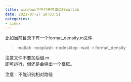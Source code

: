 ```yaml
---
title: windows下不打开界面运行matlab
date: 2021-07-27 10:03:51
categories:
- Linux
---
```

比如当前目录下有一个format_density.m文件
> matlab -nosplash -nodesktop -wait -r format_density 

注意文件不要加后缀.m  
即可运行，但还是会弹出一个框框。

注意：不能识别相对路径

